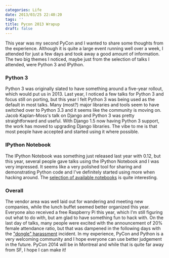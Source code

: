 ```yaml
---
categories: Life
date: 2013/03/25 22:40:20
tags: ''
title: Pycon 2013 Wrapup
draft: false
---
```

    
This year was my second PyCon and I wanted to share some thoughts from the
experience. Although it is quite a large event running well over a week,
I attended for just a few days and took away a good amount of information. The
two big themes I noticed, maybe just from the selection of talks I attended,
were Python 3 and IPython.

### Python 3

Python 3 was originally slated to have something around a five-year
rollout, which would put us in 2013. Last year, I noticed a few talks for Python
3 and focus still on porting, but this year I felt Python 3 was being used as
the default in most talks. Many (most?) major libraries and tools seem to have
switched over to Python 3.3 and it seems like the community is moving on.  Jacob
Kaplan-Moss's talk on Django and Python 3 was pretty straightforward and useful.
With Django 1.5 now having Python 3 support, the work has moved to upgrading Django
libraries. The vibe to me is that most people have accepted and started using it
where possible.

### IPython Notebook 

The IPython Notebook was something just released last year
with 0.12, but this year, several people gave talks using the IPython Notebook
and I was very impressed. It seems like a very polished tool for sharing and
demonstrating Python code and I've definitely started using more when hacking
around. The [selection of available notebooks](https://github.com/ipython/ipython/wiki/A-gallery-of-interesting-IPython-Notebooks) is quite interesting.

### Overall 

The vendor area was well laid out for wandering and meeting new
companies, while the lunch buffet seemed better organized this year. Everyone
also received a free Raspberry Pi this year, which I'm still figuring out what
to do with, but am glad to have something fun to hack with. On the last day of
talks, many people were excited with the announcement of 20% female attendance
ratio, but that was dampened in the following days with the ["dongle" harassment](https://amandablumwords.wordpress.com/2013/03/21/3/)
incident. In my experience, PyCon and Python is a very welcoming community and
I hope everyone can use better judgement in the future. PyCon 2014 will be
in Montreal and while that is quite far away from SF, I hope I can make it!
    
